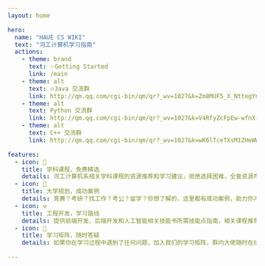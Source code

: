 ```yaml
---
layout: home

hero:
  name: "HAUE CS WIKI"
  text: "河工计算机学习指南"
  actions:
    - theme: brand
      text: ✨Getting Started
      link: /main
    - theme: alt
      text: 🔥Java 交流群
      link: http://qm.qq.com/cgi-bin/qm/qr?_wv=1027&k=Zm8MUF5_X_NttegYnhdv9eeYxv2iC7sn&authKey=rwPlDN5zUbwU8WzOSvv%2FR3u8wwgS2yu7DAvFAq%2BMRATIglis8SNHg3%2FCLhW%2Bpi8I&noverify=0&group_code=907625834
    - theme: alt
      text: Python 交流群
      link: http://qm.qq.com/cgi-bin/qm/qr?_wv=1027&k=V4RfyZcFpEw-wfnX-Ck6c0Q8a1NsHK2T&authKey=YK5doMcM43LIIDb8dFkcmymd9g7QThEB9q89m604hVq7VI6v69jSRIfmfQSrN6EE&noverify=0&group_code=476586332
    - theme: alt
      text: C++ 交流群
      link: http://qm.qq.com/cgi-bin/qm/qr?_wv=1027&k=wK6lTceTXsM1ZHeWWo4i9gfiIy7YFvNz&authKey=O1BE3SHj%2FlfR%2BIo%2Bf9wsVWPl3Gd4YUDzRqk7IehjGpD4NZuMK2aKQ50Q3EcQMCc2&noverify=0&group_code=907733709

features:
  - icon: 📖
    title: 学科课程，免费精选
    details: 河工计算机系相关学科课程的资源推荐和学习建议，拒绝选择困难，全套资源均免费获取，放心食用。
  - icon: 🤗
    title: 大学规划，成功案例
    details: 竞赛？考研？找工作？考公？留学？你想了解的，这里都有成功案例，助力你冲击名校和大厂。
  - icon: ⚒️
    title: 工程开发，学习路线
    details: 提供前端开发、后端开发和人工智能相关技能书所需技能点指南，相关课程推荐，补齐教学短板。
  - icon: 💬
    title: 学习矩阵，随时答疑
    details: 如果你在学习过程中遇到了任何问题，加入我们的学习矩阵，群内大佬随时在线答疑。

---
```

